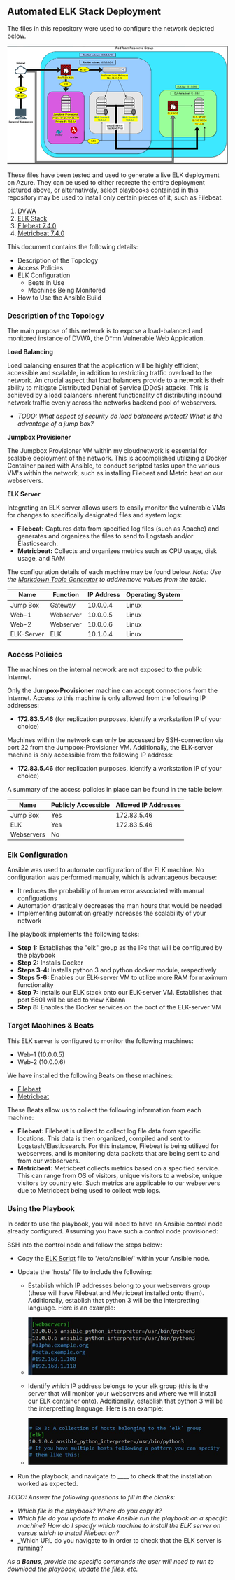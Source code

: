 ## Automated ELK Stack Deployment

The files in this repository were used to configure the network depicted below.

![Screenshot](https://github.com/kylewainwright/Cloud-Security-Network/blob/main/Diagrams/RedTeam%20Network%20Diagram.PNG)

These files have been tested and used to generate a live ELK deployment on Azure. They can be used to either recreate the entire deployment pictured above, or alternatively, select playbooks contained in this repository may be used to install only certain pieces of it, such as Filebeat.

 1. [DVWA](https://github.com/kylewainwright/Cloud-Security-Network/blob/main/Ansible/Ansible%20DVWA%20Script.txt)
 2. [ELK Stack](https://github.com/kylewainwright/Cloud-Security-Network/blob/main/Ansible/Ansible%20ELK%20Stack%20Script.txt)
 3. [Filebeat 7.4.0](https://github.com/kylewainwright/Cloud-Security-Network/blob/main/Ansible/Filebeat%207.4.0%20Script.txt)
 4. [Metricbeat 7.4.0](https://github.com/kylewainwright/Cloud-Security-Network/blob/main/Ansible/Metricbeat%207.4.0%20Script.txt)

This document contains the following details:
- Description of the Topology
- Access Policies
- ELK Configuration
  - Beats in Use
  - Machines Being Monitored
- How to Use the Ansible Build


### Description of the Topology

The main purpose of this network is to expose a load-balanced and monitored instance of DVWA, the D*mn Vulnerable Web Application.

**Load Balancing**

Load balancing ensures that the application will be highly efficient, accessible and scalable, in addition to restricting traffic overload to the network.
An crucial aspect that load balancers provide to a network is their ability to mitigate Distributed Denial of Service (DDoS) attacks.  This is achieved by a
load balancers inherent functionality of distributing inbound network traffic evenly across the networks backend pool of webservers.
- _TODO: What aspect of security do load balancers protect? What is the advantage of a jump box?_

**Jumpbox Provisioner**

The Jumpbox Provisioner VM within my cloudnetwork is essential for scalable deployment of the network.  This is accomplished utilizing a Docker Container 
paired with Ansible, to conduct scripted tasks upon the various VM's within the network, such as installing Filebeat and Metric beat on our webservers.

**ELK Server**

Integrating an ELK server allows users to easily monitor the vulnerable VMs for changes to specifically designated files and system logs:
- **Filebeat:** Captures data from specified log files (such as Apache) and generates and organizes the files to send to Logstash and/or Elasticsearch.
- **Metricbeat:** Collects and organizes metrics such as CPU usage, disk usage, and RAM

The configuration details of each machine may be found below.
_Note: Use the [Markdown Table Generator](http://www.tablesgenerator.com/markdown_tables) to add/remove values from the table_.

| Name       | Function  | IP Address | Operating System |
|------------|-----------|------------|------------------|
| Jump Box   | Gateway   | 10.0.0.4   | Linux            |
| Web-1      | Webserver | 10.0.0.5   | Linux            |
| Web-2      | Webserver | 10.0.0.6   | Linux            |
| ELK-Server | ELK       | 10.1.0.4   | Linux            |

### Access Policies

The machines on the internal network are not exposed to the public Internet. 

Only the **Jumpox-Provisioner** machine can accept connections from the Internet. Access to this machine is only allowed from the following IP addresses:
- **172.83.5.46** (for replication purposes, identify a workstation IP of your choice)

Machines within the network can only be accessed by SSH-connection via port 22 from the Jumpbox-Provisioner VM.  Additionally, the ELK-server machine is 
only accessible from the following IP address:
- **172.83.5.46** (for replication purposes, identify a workstation IP of your choice)

A summary of the access policies in place can be found in the table below.

| Name       | Publicly Accessible | Allowed IP Addresses |
|------------|---------------------|----------------------|
| Jump Box   | Yes                 | 172.83.5.46          |
| ELK        | Yes                 | 172.83.5.46          |
| Webservers | No                  |                      |

### Elk Configuration

Ansible was used to automate configuration of the ELK machine. No configuration was performed manually, which is advantageous because:
- It reduces the probability of human error associated with manual configuations
- Automation drastically decreases the man hours that would be needed
- Implementing automation greatly increases the scalability of your network

The playbook implements the following tasks:
- **Step 1:** Establishes the "elk" group as the IPs that will be configured by the playbook
- **Step 2:** Installs Docker
- **Steps 3-4:** Installs python 3 and python docker module, respectively
- **Steps 5-6:** Enables our ELK-server VM to utilize more RAM for maximum functionality
- **Step 7:** Installs our ELK stack onto our ELK-server VM.  Establishes that port 5601 will be used to view Kibana
- **Step 8:** Enables the Docker services on the boot of the ELK-server VM

### Target Machines & Beats
This ELK server is configured to monitor the following machines:
- Web-1 (10.0.0.5)
- Web-2 (10.0.0.6)

We have installed the following Beats on these machines:
- [Filebeat](https://github.com/kylewainwright/Cloud-Security-Network/blob/main/Ansible/Filebeat%207.4.0%20Script.txt)
- [Metricbeat](https://github.com/kylewainwright/Cloud-Security-Network/blob/main/Ansible/Metricbeat%207.4.0%20Script.txt)

These Beats allow us to collect the following information from each machine:
- **Filebeat:** Filebeat is utilized to collect log file data from specific locations.  This data is then organized, compiled and sent to Logstash/Elasticsearch.  For this instance, Filebeat is being utilized for webservers, and is monitoring data packets that are being sent to and from our webservers.
- **Metricbeat:** Metricbeat collects metrics based on a specified service.  This can range from OS of visitors, unique visitors to a website, unique visitors by country etc.  Such metrics are applicable to our webservers due to Metricbeat being used to collect web logs. 

### Using the Playbook
In order to use the playbook, you will need to have an Ansible control node already configured. Assuming you have such a control node provisioned: 

SSH into the control node and follow the steps below:
- Copy the [ELK Script](https://github.com/kylewainwright/Cloud-Security-Network/blob/main/Ansible/Ansible%20ELK%20Stack%20Script.txt) file to '/etc/ansible/' within your Ansible node.
- Update the 'hosts' file to include the following:
  - Establish which IP addresses belong to your webservers group (these will have Filebeat and Metricbeat installed onto them). Additionally, establish that python 3 will be the interpretting language. Here is an example:
  - ![Screenshot](https://github.com/kylewainwright/Cloud-Security-Network/blob/main/Images/webservers%20hosts.jpg)
  
  - Identify which IP address belongs to your elk group (this is the server that will monitor your webservers and where we will install our ELK container onto).  Additionally, establish that python 3 will be the interpretting language.  Here is an example:
  - ![Screenshot](https://github.com/kylewainwright/Cloud-Security-Network/blob/main/Images/elk%20hosts.jpg)
  
- Run the playbook, and navigate to ____ to check that the installation worked as expected.

_TODO: Answer the following questions to fill in the blanks:_
- _Which file is the playbook? Where do you copy it?_
- _Which file do you update to make Ansible run the playbook on a specific machine? How do I specify which machine to install the ELK server on versus which to install Filebeat on?_
- _Which URL do you navigate to in order to check that the ELK server is running?

_As a **Bonus**, provide the specific commands the user will need to run to download the playbook, update the files, etc._
